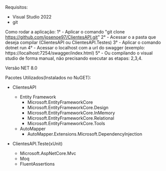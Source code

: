 Requisitos:
  - Visual Studio 2022
  - git
    
Como rodar a aplicação:
  1° - Aplicar o comando "git clone https://github.com/josenoe97/ClientesAPI.git"
  2° - Acessar o a pasta que deseja compilar (ClientesAPI ou ClientesAPI.Testes)
  3° - Aplicar o comando dotnet run
  4° - Acessar o localhost com a url do swagger (exemplo: https://localhost:7254/swagger/index.html)
  5° - Ou compilando o visual studio de forma manual, não precisando executar as etapas: 2,3,4.

Versão NET 8.0

Pacotes Utilizados(Instalados no NuGET):

- ClientesAPI
  - Entity Framework
    - Microsoft.EntityFrameworkCore
    - Microsoft.EntityFrameworkCore.Design
    - Microsoft.EntityFrameworkCore.InMemory
    - Microsoft.EntityFrameworkCore.Relational
    - Microsoft.EntityFrameworkCore.Tools
  - AutoMapper
    - AutoMapper.Extensions.Microsoft.DependencyInjection
   
- ClientesAPI.Teste(xUnit)
  - Microsoft.AspNetCore.Mvc
  - Moq
  - FluentAssertions
 
